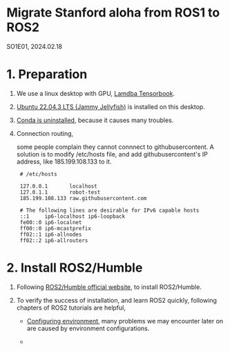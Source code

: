 # Migrate Stanford aloha from ROS1 to ROS2
SO1E01, 2024.02.18

# 1. Preparation

1. We use a linux desktop with GPU, [Lamdba Tensorbook](https://lambdalabs.com/deep-learning/laptops/tensorbook/specs).

2. [Ubuntu 22.04.3 LTS (Jammy Jellyfish)](https://releases.ubuntu.com/jammy/) is installed on this desktop. 

3. [Conda is uninstalled](https://docs.anaconda.com/free/anaconda/install/uninstall/), because it causes many troubles. 

4. Connection routing, 
   
   some people complain they cannot connnect to githubusercontent. A solution is to modify /etc/hosts file, and add githubusercontent's IP address, like 185.199.108.133 to it. 
   ~~~
    # /etc/hosts

    127.0.0.1       localhost
    127.0.1.1       robot-test
    185.199.108.133 raw.githubusercontent.com

    # The following lines are desirable for IPv6 capable hosts
    ::1     ip6-localhost ip6-loopback
    fe00::0 ip6-localnet
    ff00::0 ip6-mcastprefix
    ff02::1 ip6-allnodes
    ff02::2 ip6-allrouters
   ~~~



# 2. Install ROS2/Humble

1. Following [ROS2/Humble official website](https://docs.ros.org/en/humble/Installation/Ubuntu-Install-Debians.html), to install ROS2/Humble.

2. To verify the success of installation, and learn ROS2 quickly, following chapters of ROS2 tutorials are helpful, 

    * [Configuring environment](https://docs.ros.org/en/humble/Tutorials/Beginner-CLI-Tools/Configuring-ROS2-Environment.html#configuring-environment), many problems we may encounter later on are caused by environment configurations. 

    * 
